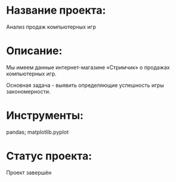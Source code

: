 # Название проекта: 
Анализ продаж компьютерных игр
# Описание:
Мы имеем данные интернет-магазине «Стримчик» о продажах компьютерных игр. 

Основная задача - выявить определяющие успешность игры закономерности.
# Инструменты:
pandas; matplotlib.pyplot
# Статус проекта:
Проект завершён

